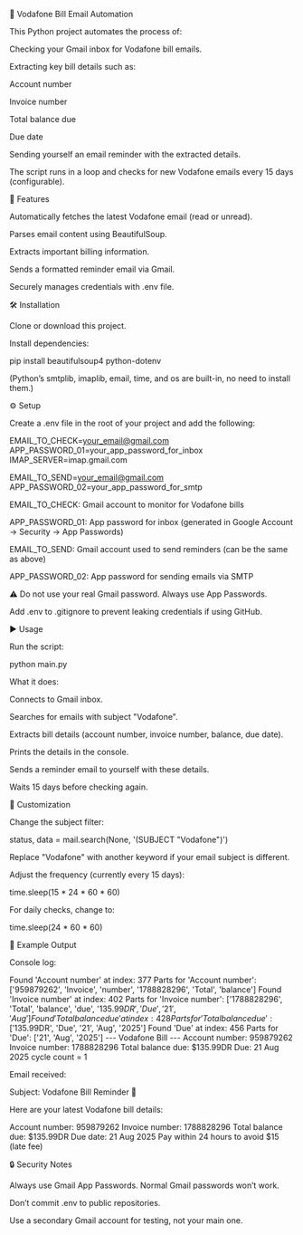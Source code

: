 📩 Vodafone Bill Email Automation

This Python project automates the process of:

Checking your Gmail inbox for Vodafone bill emails.

Extracting key bill details such as:

Account number

Invoice number

Total balance due

Due date

Sending yourself an email reminder with the extracted details.

The script runs in a loop and checks for new Vodafone emails every 15 days (configurable).

🚀 Features

Automatically fetches the latest Vodafone email (read or unread).

Parses email content using BeautifulSoup.

Extracts important billing information.

Sends a formatted reminder email via Gmail.

Securely manages credentials with .env file.

🛠️ Installation

Clone or download this project.

Install dependencies:

pip install beautifulsoup4 python-dotenv


(Python’s smtplib, imaplib, email, time, and os are built-in, no need to install them.)

⚙️ Setup

Create a .env file in the root of your project and add the following:

EMAIL_TO_CHECK=your_email@gmail.com
APP_PASSWORD_01=your_app_password_for_inbox
IMAP_SERVER=imap.gmail.com

EMAIL_TO_SEND=your_email@gmail.com
APP_PASSWORD_02=your_app_password_for_smtp


EMAIL_TO_CHECK: Gmail account to monitor for Vodafone bills

APP_PASSWORD_01: App password for inbox (generated in Google Account → Security → App Passwords)

EMAIL_TO_SEND: Gmail account used to send reminders (can be the same as above)

APP_PASSWORD_02: App password for sending emails via SMTP

⚠️ Do not use your real Gmail password. Always use App Passwords.

Add .env to .gitignore to prevent leaking credentials if using GitHub.

▶️ Usage

Run the script:

python main.py


What it does:

Connects to Gmail inbox.

Searches for emails with subject "Vodafone".

Extracts bill details (account number, invoice number, balance, due date).

Prints the details in the console.

Sends a reminder email to yourself with these details.

Waits 15 days before checking again.

📌 Customization

Change the subject filter:

status, data = mail.search(None, '(SUBJECT "Vodafone")')


Replace "Vodafone" with another keyword if your email subject is different.

Adjust the frequency (currently every 15 days):

time.sleep(15 * 24 * 60 * 60)


For daily checks, change to:

time.sleep(24 * 60 * 60)

🧪 Example Output

Console log:

Found 'Account number' at index: 377
Parts for 'Account number': ['959879262', 'Invoice', 'number', '1788828296', 'Total', 'balance']
Found 'Invoice number' at index: 402
Parts for 'Invoice number': ['1788828296', 'Total', 'balance', 'due', '$135.99DR', 'Due', '21', 'Aug']
Found 'Total balance due' at index: 428
Parts for 'Total balance due': ['$135.99DR', 'Due', '21', 'Aug', '2025']
Found 'Due' at index: 456
Parts for 'Due': ['21', 'Aug', '2025']
--- Vodafone Bill ---
Account number: 959879262
Invoice number: 1788828296
Total balance due: $135.99DR
Due: 21 Aug 2025
cycle count = 1


Email received:

Subject: Vodafone Bill Reminder 📩

Here are your latest Vodafone bill details:

Account number: 959879262
Invoice number: 1788828296
Total balance due: $135.99DR
Due date: 21 Aug 2025
Pay within 24 hours to avoid $15 (late fee)

🔒 Security Notes

Always use Gmail App Passwords. Normal Gmail passwords won’t work.

Don’t commit .env to public repositories.

Use a secondary Gmail account for testing, not your main one.


